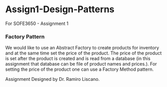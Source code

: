 # Assign1-Design-Patterns
For SOFE3650 - Assignment 1

### Factory Pattern
We would like to use an Abstract Factory to create products for inventory and at the same time set the price of the product. The price of the product is set after the product is created and is read from a database (in this assignment that database can be file of product names and prices.). For setting the price of the product one can use a Factory Method pattern. 
 
Assignment Designed by Dr. Ramiro Liscano.
